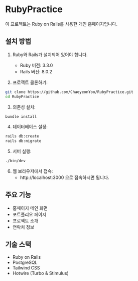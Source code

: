 # RubyPractice

이 프로젝트는 Ruby on Rails를 사용한 개인 홈페이지입니다.

## 설치 방법

1. Ruby와 Rails가 설치되어 있어야 합니다.
   - Ruby 버전: 3.3.0
   - Rails 버전: 8.0.2

2. 프로젝트 클론하기:
```bash
git clone https://github.com/ChaeyeonYoo/RubyPractice.git
cd RubyPractice
```

3. 의존성 설치:
```bash
bundle install
```

4. 데이터베이스 설정:
```bash
rails db:create
rails db:migrate
```

5. 서버 실행:
```bash
./bin/dev
```

6. 웹 브라우저에서 접속:
   - http://localhost:3000 으로 접속하시면 됩니다.

## 주요 기능

- 홈페이지 메인 화면
- 포트폴리오 페이지
- 프로젝트 소개
- 연락처 정보

## 기술 스택

- Ruby on Rails
- PostgreSQL
- Tailwind CSS
- Hotwire (Turbo & Stimulus)
